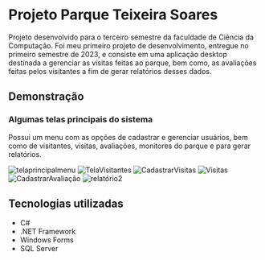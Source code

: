# Projeto Parque Teixeira Soares

Projeto desenvolvido para o terceiro semestre da faculdade de Ciência da Computação. Foi meu primeiro projeto de desenvolvimento, entregue no primeiro semestre de 2023, e consiste em uma aplicação desktop destinada a gerenciar as visitas feitas ao parque, bem como, as avaliações feitas pelos visitantes a fim de gerar relatórios desses dados.

## Demonstração
### Algumas telas principais do sistema
Possui um menu com as opções de cadastrar e gerenciar usuários, bem como de visitantes, visitas, avaliações, monitores do parque e para gerar relatórios.

![telaprincipalmenu](https://github.com/tatianademarco/Projeto-Parque/assets/113955857/63f055e8-2540-45cd-b2d0-b8b029c3370d)
![TelaVisitantes](https://github.com/tatianademarco/Projeto-Parque/assets/113955857/16858603-13f5-4c9f-a828-c19aae0d9c73)
![CadastrarVisitas](https://github.com/tatianademarco/Projeto-Parque/assets/113955857/de3a9682-a9fb-4184-98a7-392044516cbb)
![Visitas](https://github.com/tatianademarco/Projeto-Parque/assets/113955857/8e32f50c-6771-4edc-8b0a-194b1f45963b)
![CadastrarAvaliação](https://github.com/tatianademarco/Projeto-Parque/assets/113955857/3c2f7c2f-8f4e-4a0e-8a7d-7101f1b70e4c)
![relatório2](https://github.com/tatianademarco/Projeto-Parque/assets/113955857/89660907-1227-4441-ae67-61f128b57e99)

## Tecnologias utilizadas

- C#
- .NET Framework
- Windows Forms
- SQL Server
